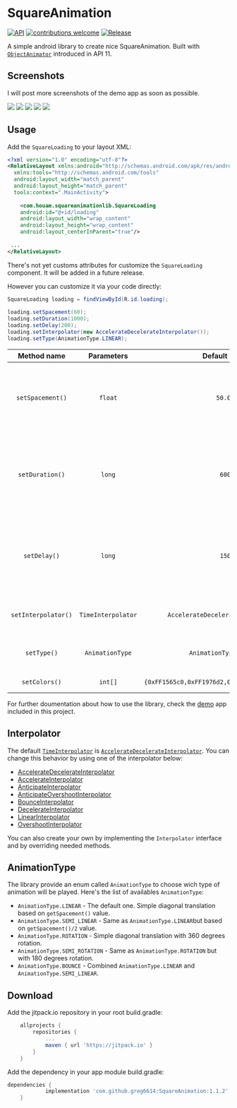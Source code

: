 
# SquareAnimation
<a target="_blank" href="https://developer.android.com/reference/android/os/Build.VERSION_CODES.html#ICE_CREAM_SANDWICH"><img src="https://img.shields.io/badge/API-15%2B-blue.svg?style=flat" alt="API" /></a> [![contributions welcome](https://img.shields.io/badge/contributions-welcome-brightgreen.svg?style=flat)](https://github.com/greg6614/SquareAnimation/issues) [![Release](https://jitpack.io/v/greg6614/SquareAnimation.svg)](https://jitpack.io/#greg6614/SquareAnimation)

A simple android library to create nice SquareAnimation.
Built with [`ObjectAnimator`](https://developer.android.com/reference/android/animation/ObjectAnimator) introduced in API 11.


## Screenshots

I will post more screenshots of the demo app as soon as possible.

![](https://media.giphy.com/media/Xtg8K1d5bdnXsuRj2g/giphy.gif) ![](https://media.giphy.com/media/7YDsqjFPAvcQeiRwPJ/giphy.gif)
![](https://media.giphy.com/media/9Vi7EFVOQNtOd9HUHW/giphy.gif) ![](https://media.giphy.com/media/yx5D6W4BtzrwJqG86c/giphy.gif)
![](https://media.giphy.com/media/fituCrArGTqcdic0OV/giphy.gif)

## Usage

Add the `SquareLoading` to your layout XML:

```xml
<?xml version="1.0" encoding="utf-8"?>  
<RelativeLayout xmlns:android="http://schemas.android.com/apk/res/android"  
  xmlns:tools="http://schemas.android.com/tools"  
  android:layout_width="match_parent"  
  android:layout_height="match_parent"  
  tools:context=".MainActivity">  
  
	<com.houam.squareanimationlib.SquareLoading  
	android:id="@+id/loading"  
	android:layout_width="wrap_content"  
	android:layout_height="wrap_content"  
	android:layout_centerInParent="true"/>  
  
 ...
</RelativeLayout>
```
There's not yet customs attributes for customize the `SquareLoading` component. It will be added in a future release.

However you can customize it via your code directly:

```java
SquareLoading loading = findViewById(R.id.loading);  
  
loading.setSpacement(60);  
loading.setDuration(1000);  
loading.setDelay(200);  
loading.setInterpolator(new AccelerateDecelerateInterpolator());  
loading.setType(AnimationType.LINEAR);
```

| Method name        |Parameters        |Default value| Description                                                                                    |
|:------------------:|:----------------:|:-------------:|------------------------------------------------------------------------------------------------|
| `setSpacement()`   |`float`           |`50.0F`|Translation distance. e.g. `setSpacement(60)` will result in a translation animation of 60 on axis X and Y of each squares |
|`setDuration()`     | `long`           |`600`| Duration of the animation of each squares. It means that a complete animation from sqaures 1 to 4 is tihs value multiplied by 4.
|`setDelay()`        |`long`            |`150`|Delay in millis between each square animation. e.g. `setDelay(150)` tells `square2` to start 150ms after `square1` etc...
|`setInterpolator()` |`TimeInterpolator`|`AccelerateDecelerateInterpolator`|Defines the time interpolator to be used. See below [Interpolator list](#interpolator).
|`setType()`         |`AnimationType`   |`AnimationType.LINEAR` |The animation type to be used. See below [AnimationType](#animationtype).
|`setColors()`	     |`int[]`           |`{0xFF1565c0,0xFF1976d2,0xFF1e88e5,0xFF2196f3}`|The colors of each squares.    

For further doumentation about how to use the library, check the [demo](https://github.com/greg6614/SquareAnimation/tree/master/app) app included in this project. 

## <a href="interpolator"></a>Interpolator

The default <a href="https://developer.android.com/reference/android/animation/TimeInterpolator">`TimeInterpolator`</a> is <a href="https://developer.android.com/reference/android/view/animation/AccelerateDecelerateInterpolator">`AccelerateDecelerateInterpolator`</a>. You can change this behavior by using one of the interpolator below:

 - <a href="https://developer.android.com/reference/android/view/animation/AccelerateDecelerateInterpolator">AccelerateDecelerateInterpolator</a>
 - <a href="https://developer.android.com/reference/android/view/animation/AccelerateInterpolator">AccelerateInterpolator</a>
 - <a href="https://developer.android.com/reference/android/view/animation/AnticipateInterpolator">AnticipateInterpolator</a>
 - <a href="https://developer.android.com/reference/android/view/animation/AnticipateOvershootInterpolator">AnticipateOvershootInterpolator</a>
 - <a href="https://developer.android.com/reference/android/view/animation/BounceInterpolator">BounceInterpolator</a>
 - <a href="https://developer.android.com/reference/android/view/animation/DecelerateInterpolator">DecelerateInterpolator</a>
 - <a href="https://developer.android.com/reference/android/view/animation/LinearInterpolator">LinearInterpolator</a>
 - <a href="https://developer.android.com/reference/android/view/animation/OvershootInterpolator">OvershootInterpolator</a>
 
 You can also create your own by implementing the `Interpolator` interface and by overriding needed methods.

## <a href="animationtype"></a>AnimationType

The library provide an enum called `AnimationType` to choose wich type of animation will be played. Here's the list of availables `AnimationType`:

- `AnimationType.LINEAR` - The default one. Simple diagonal translation based on `getSpacement()` value.
- `AnimationType.SEMI_LINEAR` - Same as `AnimationType.LINEAR`but based on `getSpacement()/2` value. 
- `AnimationType.ROTATION` - Simple diagonal translation with 360 degrees rotation.
- `AnimationType.SEMI_ROTATION` - Same as `AnimationType.ROTATION` but with 180 degrees rotation.
- `AnimationType.BOUNCE` - Combined `AnimationType.LINEAR` and `AnimationType.SEMI_LINEAR`.

## Download

Add the jitpack.io repository in your root build.gradle:
```groovy
	allprojects {
		repositories {
			...
			maven { url 'https://jitpack.io' }
		}
	}
```

Add the dependency in your app module build.gradle:

```groovy
dependencies {
	        implementation 'com.github.greg6614:SquareAnimation:1.1.2'
	}
```

